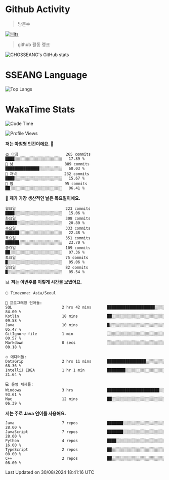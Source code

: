 <!--
**CHOSSEANG/CHOSSEANG** is a ✨ _special_ ✨ repository because its `README.md` (this file) appears on your GitHub profile.

Here are some ideas to get you started:

- 🔭 I’m currently working on ...
- 🌱 I’m currently learning ...
- 👯 I’m looking to collaborate on ...
- 🤔 I’m looking for help with ...
- 💬 Ask me about ...
- 📫 How to reach me: ...
- 😄 Pronouns: ...
- ⚡ Fun fact: ...
-->

# Github Activity
> 방문수

[![Hits](https://hits.seeyoufarm.com/api/count/incr/badge.svg?url=https%3A%2F%2Fgithub.com%2FCHOSSEANG&count_bg=%238AED3E&title_bg=%23495358&icon=electron.svg&icon_color=%23E7E7E7&title=CHOSSEANG&edge_flat=false)](https://hits.seeyoufarm.com)
> github 활동 랭크

![CHOSSEANG's GitHub stats](https://github-readme-stats.vercel.app/api?username=CHOSSEANG&show_icons=true&theme=radical)

# SSEANG Language
![Top Langs](https://github-readme-stats.vercel.app/api/top-langs/?username=CHOSSEANG&layout=compact)

# WakaTime Stats

<!--START_SECTION:waka-->
![Code Time](http://img.shields.io/badge/Code%20Time-35%20hrs%2015%20mins-blue)

![Profile Views](http://img.shields.io/badge/Profile%20Views-395-blue)

**저는 아침형 인간이에요. 🐤** 

```text
🌞 아침                     265 commits         ████░░░░░░░░░░░░░░░░░░░░░   17.89 % 
🌆 낮　                     889 commits         ███████████████░░░░░░░░░░   60.03 % 
🌃 저녁                     232 commits         ████░░░░░░░░░░░░░░░░░░░░░   15.67 % 
🌙 밤　                     95 commits          ██░░░░░░░░░░░░░░░░░░░░░░░   06.41 % 
```
📅 **제가 가장 생산적인 날은 목요일이에요.** 

```text
월요일                      223 commits         ████░░░░░░░░░░░░░░░░░░░░░   15.06 % 
화요일                      308 commits         █████░░░░░░░░░░░░░░░░░░░░   20.80 % 
수요일                      333 commits         ██████░░░░░░░░░░░░░░░░░░░   22.48 % 
목요일                      351 commits         ██████░░░░░░░░░░░░░░░░░░░   23.70 % 
금요일                      109 commits         ██░░░░░░░░░░░░░░░░░░░░░░░   07.36 % 
토요일                      75 commits          █░░░░░░░░░░░░░░░░░░░░░░░░   05.06 % 
일요일                      82 commits          █░░░░░░░░░░░░░░░░░░░░░░░░   05.54 % 
```


📊 **저는 이번주를 이렇게 시간을 보냈어요.** 

```text
🕑︎ Timezone: Asia/Seoul

💬 프로그래밍 언어들: 
SQL                      2 hrs 42 mins       █████████████████████░░░░   84.00 % 
Kotlin                   18 mins             ██░░░░░░░░░░░░░░░░░░░░░░░   09.58 % 
Java                     10 mins             █░░░░░░░░░░░░░░░░░░░░░░░░   05.47 % 
GitIgnore file           1 min               ░░░░░░░░░░░░░░░░░░░░░░░░░   00.57 % 
Markdown                 0 secs              ░░░░░░░░░░░░░░░░░░░░░░░░░   00.18 % 

🔥 에디터들: 
DataGrip                 2 hrs 11 mins       █████████████████░░░░░░░░   68.36 % 
IntelliJ IDEA            1 hr 1 min          ████████░░░░░░░░░░░░░░░░░   31.64 % 

💻 운영 체제들: 
Windows                  3 hrs               ███████████████████████░░   93.61 % 
Mac                      12 mins             ██░░░░░░░░░░░░░░░░░░░░░░░   06.39 % 
```

**저는 주로 Java 언어를 사용해요.** 

```text
Java                     7 repos             ███████░░░░░░░░░░░░░░░░░░   28.00 % 
JavaScript               7 repos             ███████░░░░░░░░░░░░░░░░░░   28.00 % 
Python                   4 repos             ████░░░░░░░░░░░░░░░░░░░░░   16.00 % 
TypeScript               2 repos             ██░░░░░░░░░░░░░░░░░░░░░░░   08.00 % 
C++                      2 repos             ██░░░░░░░░░░░░░░░░░░░░░░░   08.00 % 
```




 Last Updated on 30/08/2024 18:41:16 UTC
<!--END_SECTION:waka-->
